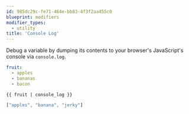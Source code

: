 ```yaml
---
id: 985dc29c-fe71-464e-bb83-4f3f2aa455c0
blueprint: modifiers
modifier_types:
  - utility
title: 'Console Log'
---
```

Debug a variable by dumping its contents to your browser's JavaScript's console via `console.log`.

```yaml
fruit:
  - apples
  - bananas
  - bacon
```

```
{{ fruit | console_log }}
```

```js
["apples", "banana", "jerky"]
```


